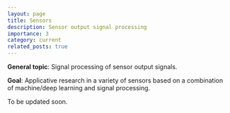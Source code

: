```yaml
---
layout: page
title: Sensors
description: Sensor output signal processing
importance: 3
category: current
related_posts: true
---
```


**General topic**: Signal processing of sensor output signals.

**Goal**: Applicative research in a variety of sensors based on a combination of machine/deep learning and signal processing. 

To be updated soon.
